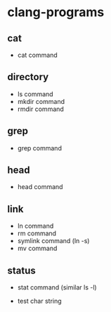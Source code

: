 # clang-programs

## cat

- cat command

## directory

- ls command
- mkdir command
- rmdir command

## grep

- grep command

## head

- head command

## link

- ln command
- rm command
- symlink command (ln -s)
- mv command

## status

- stat command (similar ls -l)

- test char string
